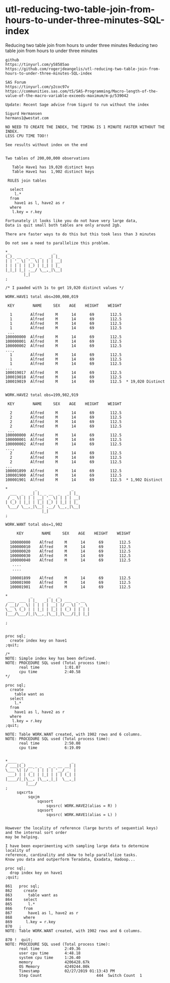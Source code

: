 # utl-reducing-two-table-join-from-hours-to-under-three-minutes-SQL-index
Reducing two table join from hours to under three minutes
    Reducing two table join from hours to under three minutes     
    
    github                                                                                                                   
    https://tinyurl.com/y58585ao                                                                                             
    https://github.com/rogerjdeangelis/utl-reducing-two-table-join-from-hours-to-under-three-minutes-SQL-index               
                                                                                                                         
    SAS Forum                                                                                                                
    https://tinyurl.com/y2coc97v                                                                                             
    https://communities.sas.com/t5/SAS-Programming/Macro-length-of-the-value-of-the-macro-variable-exceeds-maximum/m-p/539042
                                                                                                                         
    Update: Recent Sage advise from Sigurd to run without the index                  
                                                                                     
    Sigurd Hermansen                                                                 
    hermans1@westat.com                                                              
                                                                                     
    NO NEED TO CREATE THE INDEX, THE TIMING IS 1 MINUTE FASTER WITHOUT THE INDEX.    
    LESS CPU TIME TOO!!                                                              
                                                                                     
    See results without index on the end                                             

                                                                                                    
    Two tables of 200,00,000 observations                                                           
                                                                                                    
       Table Have1 has 19,020 distinct keys                                                         
       Table Have1 has  1,902 distinct keys                                                         
                                                                                                    
     RULES join tables                                                                              
                                                                                                    
      select                                                                                        
        l.*                                                                                         
      from                                                                                          
        have1 as l, have2 as r                                                                      
      where                                                                                         
       l.key = r.key                                                                                
                                                                                                    
    Fortunately it looks like you do not have very large data,                                      
    Data is quit small both tables are only around 2gb.                                             
                                                                                                    
    There are faster ways to do this but this took less than 3 minutes                              
                                                                                                    
    Do not see a need to parallelize this problem.                                                  
                                                                                                    
    *_                   _                                                                          
    (_)_ __  _ __  _   _| |_                                                                        
    | | '_ \| '_ \| | | | __|                                                                       
    | | | | | |_) | |_| | |_                                                                        
    |_|_| |_| .__/ \__,_|\__|                                                                       
            |_|                                                                                     
    ;                                                                                               
                                                                                                    
    /* I paaded with 1s to get 19,020 distinct values */                                            
                                                                                                    
    WORK.HAVE1 total obs=200,000,019                                                                
                                                                                                    
     KEY        NAME     SEX    AGE    HEIGHT    WEIGHT                                             
                                                                                                    
      1        Alfred     M      14      69       112.5                                             
      1        Alfred     M      14      69       112.5                                             
      1        Alfred     M      14      69       112.5                                             
      1        Alfred     M      14      69       112.5                                             
     ...                                                                                            
    100000000  Alfred     M      14      69       112.5                                             
    100000001  Alfred     M      14      69       112.5                                             
    100000002  Alfred     M      14      69       112.5                                             
    ...,                                                                                            
      1        Alfred     M      14      69       112.5                                             
      1        Alfred     M      14      69       112.5                                             
      1        Alfred     M      14      69       112.5                                             
    ...                                                                                             
    100019017  Alfred     M      14      69       112.5                                             
    100019018  Alfred     M      14      69       112.5                                             
    100019019  Alfred     M      14      69       112.5  * 19,020 Distinct                          
                                                                                                    
                                                                                                    
    WORK.HAVE2 total obs=199,982,919                                                                
                                                                                                    
     KEY        NAME     SEX    AGE    HEIGHT    WEIGHT                                             
                                                                                                    
      2        Alfred     M      14      69       112.5                                             
      2        Alfred     M      14      69       112.5                                             
      2        Alfred     M      14      69       112.5                                             
      2        Alfred     M      14      69       112.5                                             
     ...                                                                                            
    100000000  Alfred     M      14      69       112.5                                             
    100000001  Alfred     M      14      69       112.5                                             
    100000002  Alfred     M      14      69       112.5                                             
    ...,                                                                                            
      2        Alfred     M      14      69       112.5                                             
      2        Alfred     M      14      69       112.5                                             
      2        Alfred     M      14      69       112.5                                             
    ...                                                                                             
    100001899  Alfred     M      14      69       112.5                                             
    100001900  Alfred     M      14      69       112.5                                             
    100001901  Alfred     M      14      69       112.5  * 1,902 Distinct                           
                                                                                                    
    *            _               _                                                                  
      ___  _   _| |_ _ __  _   _| |_                                                                
     / _ \| | | | __| '_ \| | | | __|                                                               
    | (_) | |_| | |_| |_) | |_| | |_                                                                
     \___/ \__,_|\__| .__/ \__,_|\__|                                                               
                    |_|                                                                             
    ;                                                                                               
                                                                                                    
    WORK.WANT total obs=1,902                                                                       
                                                                                                    
         KEY        NAME     SEX    AGE    HEIGHT    WEIGHT                                         
                                                                                                    
      100000000    Alfred     M      14      69       112.5                                         
      100000010    Alfred     M      14      69       112.5                                         
      100000020    Alfred     M      14      69       112.5                                         
      100000030    Alfred     M      14      69       112.5                                         
      100000040    Alfred     M      14      69       112.5                                         
       ....                                                                                         
       ....                                                                                         
                                                                                                    
      100001899    Alfred     M      14      69       112.5                                         
      100001900    Alfred     M      14      69       112.5                                         
      100001901    Alfred     M      14      69       112.5                                         
                                                                                                    
    *          _       _   _                                                                        
     ___  ___ | |_   _| |_(_) ___  _ __                                                             
    / __|/ _ \| | | | | __| |/ _ \| '_ \                                                            
    \__ \ (_) | | |_| | |_| | (_) | | | |                                                           
    |___/\___/|_|\__,_|\__|_|\___/|_| |_|                                                           
                                                                                                    
    ;                                                                                               
                                                                                                    
                                                                                                    
    proc sql;                                                                                       
      create index key on have1                                                                     
    ;quit;                                                                                          
                                                                                                    
    /*                                                                                              
    NOTE: Simple index key has been defined.                                                        
    NOTE: PROCEDURE SQL used (Total process time):                                                  
          real time           1:01.07                                                               
          cpu time            2:40.58                                                               
    */                                                                                              
                                                                                                    
    proc sql;                                                                                       
      create                                                                                        
        table want as                                                                               
      select                                                                                        
        l.*                                                                                         
      from                                                                                          
        have1 as l, have2 as r                                                                      
      where                                                                                         
       l.key = r.key                                                                                
    ;quit;                                                                                          
                                                                                                    
    NOTE: Table WORK.WANT created, with 1902 rows and 6 columns.                                    
    NOTE: PROCEDURE SQL used (Total process time):                                                  
          real time           2:50.08                                                               
          cpu time            6:19.09                                                               
                 
                 
    *____  _                     _                                                                       
    / ___|(_) __ _ _   _ _ __ __| |                                                                      
    \___ \| |/ _` | | | | '__/ _` |                                                                      
     ___) | | (_| | |_| | | | (_| |                                                                      
    |____/|_|\__, |\__,_|_|  \__,_|                                                                      
             |___/                                                                                       
    ;                                                                                                    
         sqxcrta                                                                                         
              sqxjm                                                                                      
                  sqxsort                                                                                
                      sqxsrc( WORK.HAVE2(alias = R) )                                                    
                  sqxsort                                                                                
                      sqxsrc( WORK.HAVE1(alias = L) )                                                    
                                                                                                         
                                                                                                         
    However the locality of reference (large bursts of sequential keys) and the internal sort order      
    may be helping.                                                                                      
                                                                                                         
    I have been experimenting with sampling large data to determine locality of                          
    reference, cardinality and skew to help parallelize tasks.                                           
    Know you data and outperform Teradata, Exadata, Hadoop...                                            
                                                                                                         
    proc sql;                                                                                            
      drop index key on have1                                                                            
    ;quit;                                                                                               
                                                                                                         
    861   proc sql;                                                                                      
    862     create                                                                                       
    863       table want as                                                                              
    864     select                                                                                       
    865       l.*                                                                                        
    866     from                                                                                         
    867       have1 as l, have2 as r                                                                     
    868     where                                                                                        
    869      l.key = r.key                                                                               
    870   ;                                                                                              
    NOTE: Table WORK.WANT created, with 1902 rows and 6 columns.                                         
                                                                                                         
    870 !  quit;                                                                                         
    NOTE: PROCEDURE SQL used (Total process time):                                                       
          real time           2:49.36                                                                    
          user cpu time       4:48.18                                                                    
          system cpu time     1:26.40                                                                    
          memory              4206428.67k                                                                
          OS Memory           4249244.00k                                                                
          Timestamp           02/27/2019 01:13:43 PM                                                     
          Step Count                        444  Switch Count  1                                         
                                                                                                         
                                                                                                         


